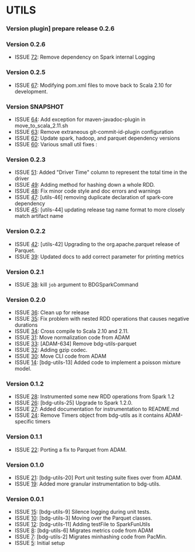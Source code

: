 # UTILS #

### Version plugin] prepare release 0.2.6 ###

### Version 0.2.6 ###
* ISSUE [72](https://github.com/bigdatagenomics/bdg-utils/pull/72): Remove dependency on Spark internal Logging

### Version 0.2.5 ###
* ISSUE [67](https://github.com/bigdatagenomics/bdg-utils/pull/67): Modifying pom.xml files to move back to Scala 2.10 for development.

### Version SNAPSHOT ###
* ISSUE [64](https://github.com/bigdatagenomics/bdg-utils/pull/64): Add exception for maven-javadoc-plugin in move_to_scala_2.11.sh
* ISSUE [63](https://github.com/bigdatagenomics/bdg-utils/pull/63): Remove extraneous git-commit-id-plugin configuration
* ISSUE [62](https://github.com/bigdatagenomics/bdg-utils/pull/62): Update spark, hadoop, and parquet dependency versions
* ISSUE [60](https://github.com/bigdatagenomics/bdg-utils/pull/60): Various small util fixes :

### Version 0.2.3 ###
* ISSUE [51](https://github.com/bigdatagenomics/bdg-utils/pull/51): Added "Driver Time" column to represent the total time in the driver
* ISSUE [49](https://github.com/bigdatagenomics/bdg-utils/pull/49): Adding method for hashing down a whole RDD.
* ISSUE [48](https://github.com/bigdatagenomics/bdg-utils/pull/48): Fix minor code style and doc errors and warnings
* ISSUE [47](https://github.com/bigdatagenomics/bdg-utils/pull/47): [utils-46] removing duplicate declaration of spark-core dependency
* ISSUE [45](https://github.com/bigdatagenomics/bdg-utils/pull/45): [utils-44] updating release tag name format to more closely match artifact name

### Version 0.2.2 ###
* ISSUE [42](https://github.com/bigdatagenomics/bdg-utils/pull/42): [utils-42] Upgrading to the org.apache.parquet release of Parquet.
* ISSUE [39](https://github.com/bigdatagenomics/bdg-utils/pull/39): Updated docs to add correct parameter for printing metrics

### Version 0.2.1 ###
* ISSUE [38](https://github.com/bigdatagenomics/bdg-utils/pull/38): kill `job` argument to BDGSparkCommand

### Version 0.2.0 ###
* ISSUE [36](https://github.com/bigdatagenomics/bdg-utils/pull/36): Clean up for release
* ISSUE [35](https://github.com/bigdatagenomics/bdg-utils/pull/35): Fix problem with nested RDD operations that causes negative durations
* ISSUE [34](https://github.com/bigdatagenomics/bdg-utils/pull/34): Cross compile to Scala 2.10 and 2.11.
* ISSUE [31](https://github.com/bigdatagenomics/bdg-utils/pull/31): Move normalization code from ADAM
* ISSUE [33](https://github.com/bigdatagenomics/bdg-utils/pull/33): [ADAM-634] Remove bdg-utils-parquet
* ISSUE [32](https://github.com/bigdatagenomics/bdg-utils/pull/32): Adding gzip codec.
* ISSUE [30](https://github.com/bigdatagenomics/bdg-utils/pull/30): Move CLI code from ADAM
* ISSUE [14](https://github.com/bigdatagenomics/bdg-utils/pull/14): [bdg-utils-13] Added code to implement a poisson mixture model.

### Version 0.1.2 ###
* ISSUE [28](https://github.com/bigdatagenomics/bdg-utils/pull/28): Instrumented some new RDD operations from Spark 1.2
* ISSUE [26](https://github.com/bigdatagenomics/bdg-utils/pull/26): [bdg-utils-25] Upgrade to Spark 1.2.0.
* ISSUE [27](https://github.com/bigdatagenomics/bdg-utils/pull/27): Added documentation for instrumentation to README.md
* ISSUE [24](https://github.com/bigdatagenomics/bdg-utils/pull/24): Remove Timers object from bdg-utils as it contains ADAM-specific timers

### Version 0.1.1 ###
* ISSUE [22](https://github.com/bigdatagenomics/bdg-utils/pull/22): Porting a fix to Parquet from ADAM.

### Version 0.1.0 ###
* ISSUE [21](https://github.com/bigdatagenomics/bdg-utils/pull/21): [bdg-utils-20] Port unit testing suite fixes over from ADAM.
* ISSUE [19](https://github.com/bigdatagenomics/bdg-utils/pull/19): Added more granular instrumentation to bdg-utils.

### Version 0.0.1 ###
* ISSUE [15](https://github.com/bigdatagenomics/bdg-utils/pull/15): [bdg-utils-9] Silence logging during unit tests.
* ISSUE [10](https://github.com/bigdatagenomics/bdg-utils/pull/10): [bdg-utils-3] Moving over the Parquet classes.
* ISSUE [12](https://github.com/bigdatagenomics/bdg-utils/pull/12): [bdg-utils-11] Adding testFile to SparkFunUtils
* ISSUE [8](https://github.com/bigdatagenomics/bdg-utils/pull/8): [bdg-utils-6] Migrates metrics code from ADAM
* ISSUE [7](https://github.com/bigdatagenomics/bdg-utils/pull/7): [bdg-utils-2] Migrates minhashing code from PacMin.
* ISSUE [5](https://github.com/bigdatagenomics/bdg-utils/pull/5): Initial setup
